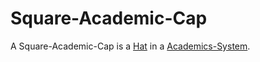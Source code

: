 # Square-Academic-Cap

A Square-Academic-Cap is a [Hat](204000008.md) in a [Academics-System](600000.md).
